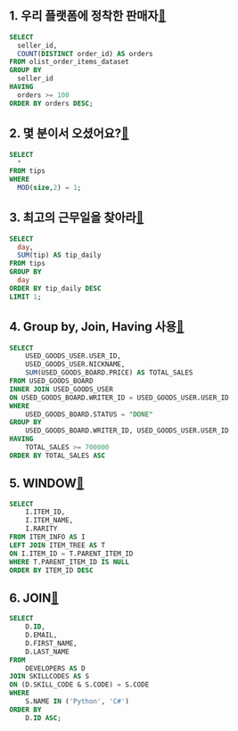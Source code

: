 ## 1. 우리 플랫폼에 정착한 판매자[🔗](https://solvesql.com/problems/settled-sellers-1/)

```SQL
SELECT
  seller_id,
  COUNT(DISTINCT order_id) AS orders
FROM olist_order_items_dataset
GROUP BY
  seller_id
HAVING
  orders >= 100
ORDER BY orders DESC;
```

## 2. 몇 분이서 오셨어요?[🔗](https://solvesql.com/problems/size-of-table/)

```SQL
SELECT
  *
FROM tips
WHERE
  MOD(size,2) = 1;
```

## 3. 최고의 근무일을 찾아라[🔗](https://solvesql.com/problems/best-working-day/)

```SQL
SELECT
  day,
  SUM(tip) AS tip_daily
FROM tips
GROUP BY
  day
ORDER BY tip_daily DESC
LIMIT 1;
```

## 4. Group by, Join, Having 사용[🔗](https://school.programmers.co.kr/learn/courses/30/lessons/164668)

```SQL
SELECT
    USED_GOODS_USER.USER_ID,
    USED_GOODS_USER.NICKNAME,
    SUM(USED_GOODS_BOARD.PRICE) AS TOTAL_SALES
FROM USED_GOODS_BOARD
INNER JOIN USED_GOODS_USER
ON USED_GOODS_BOARD.WRITER_ID = USED_GOODS_USER.USER_ID
WHERE
    USED_GOODS_BOARD.STATUS = "DONE"
GROUP BY
    USED_GOODS_BOARD.WRITER_ID, USED_GOODS_USER.USER_ID
HAVING
    TOTAL_SALES >= 700000
ORDER BY TOTAL_SALES ASC
```

## 5. WINDOW[🔗](https://school.programmers.co.kr/learn/courses/30/lessons/273712)

```SQL
SELECT
    I.ITEM_ID,
    I.ITEM_NAME,
    I.RARITY
FROM ITEM_INFO AS I
LEFT JOIN ITEM_TREE AS T
ON I.ITEM_ID = T.PARENT_ITEM_ID
WHERE T.PARENT_ITEM_ID IS NULL
ORDER BY ITEM_ID DESC
```

## 6. JOIN[🔗](https://school.programmers.co.kr/learn/courses/30/lessons/276034)

```SQL
SELECT
    D.ID,
    D.EMAIL,
    D.FIRST_NAME,
    D.LAST_NAME
FROM
    DEVELOPERS AS D
JOIN SKILLCODES AS S
ON (D.SKILL_CODE & S.CODE) = S.CODE
WHERE
    S.NAME IN ('Python', 'C#')
ORDER BY
    D.ID ASC;
```